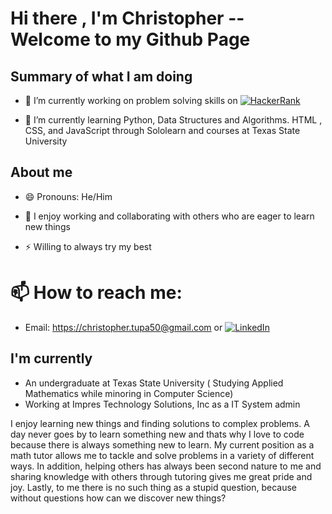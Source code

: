 # Hi there , I'm Christopher -- Welcome to my Github Page

##  Summary of what I am doing 

* 🔭 I’m currently working on problem solving skills on [![HackerRank](https://img.shields.io/badge/-Hackerrank-2EC866?style=for-the-badge&logo=HackerRank&logoColor=white)](https://www.hackerrank.com/c_t197) 
 
 
* 🌱 I’m currently learning Python,  Data Structures and Algorithms. HTML , CSS,  and JavaScript  through Sololearn and courses at Texas State University 



## About me 
* 😄 Pronouns: He/Him

* 👯 I enjoy working and collaborating with others who are eager to learn new things

* ⚡ Willing to always try my best 

# 📫 How to reach me: 
* Email: https://christopher.tupa50@gmail.com or  [![LinkedIn](https://img.shields.io/badge/linkedin-%230077B5.svg?style=for-the-badge&logo=linkedin&logoColor=white)](https://www.linkedin.com/in/christopher-tupa)





## I'm currently 
* An undergraduate at Texas State University ( Studying Applied Mathematics while minoring in Computer Science)
* Working at Impres Technology Solutions, Inc as a IT System admin 



I enjoy learning new things and finding solutions to complex problems. A day never goes by to learn something new and thats why I love to code because there is always something new to learn. My current position as a math tutor allows me to tackle and solve problems in a variety of different ways. In addition, helping others has always been second nature to me and sharing knowledge with others through tutoring gives me great pride and joy. Lastly, to me there is no such thing as a stupid question, because without questions how can we discover new things? 



<!--
**Christopher50000/Christopher50000** is a ✨ _special_ ✨ repository because its `README.md` (this file) appears on your GitHub profile.

Here are some ideas to get you started: **

# 🔭 I’m currently working on problem solving skills on [![HackerRank](https://img.shields.io/badge/-Hackerrank-2EC866?style=for-the-badge&logo=HackerRank&logoColor=white)]
- 🌱 I’m currently learning Python, SQL , Data Structures and Algorithms through 

- 👯 I’m looking to collaborate on ...
- 🤔 I’m looking for help with ...
- 💬 Ask me about ...
- 📫 How to reach me: ...
- 😄 Pronouns: ...
- ⚡ Fun fact: ...
-->
